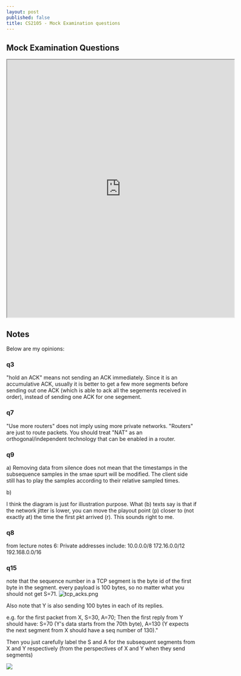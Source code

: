 ```yaml
---
layout: post
published: false
title: CS2105 - Mock Examination questions
---
```

## Mock Examination Questions

<iframe src="https://drive.google.com/file/d/1UEoUgVSbITJcGS_wU-UA-cz6HA_YtF7c/preview" width="600" height="680"></iframe>

## Notes

Below are my opinions:

### q3

"hold an ACK" means not sending an ACK immediately.
Since it is an accumulative ACK, usually it is better to get a few more segments before sending out one ACK (which is able to ack all the segements received in order), instead of sending one ACK for one segement.

### q7

"Use more routers" does not imply using more private networks.
"Routers" are just to route packets.
You should treat "NAT" as an orthogonal/independent technology that can be enabled in a router.

### q9


a) Removing data from silence does not mean that the timestamps in the subsequence samples in the smae spurt will be modified. The client side still has to play the samples according to their relative sampled times.

b)

I think the diagram is just for illustration purpose. What (b) texts say is that if the network jitter is lower, you can move the playout point (p) closer to (not exactly at) the time the first pkt arrived (r). This sounds right to me.

### q8

from lecture notes 6:
Private addresses include:
10.0.0.0/8
172.16.0.0/12
192.168.0.0/16


### q15

note that the sequence number in a TCP segment is the byte id of the first byte in the segment.
every payload is 100 bytes, so no matter what you should not get S=71.
![tcp_acks.png]({{site.baseurl}}/img/tcp_acks.png)

Also note that Y is also sending 100 bytes in each of its replies.

e.g. for the first packet from X, S=30, A=70; Then the first reply from Y should have: S=70 (Y's data starts from the 70th byte), A=130 (Y expects the next segment from X should have a seq number of 130)."

Then you just carefully label the S and A for the subsequent segments from X and Y respectively (from the perspectives of X and Y when they send segments)

![]({{site.baseurl}}/img/tcp_acks.png)